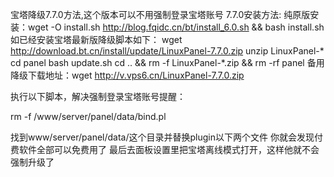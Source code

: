 宝塔降级7.7.0方法,这个版本可以不用强制登录宝塔账号
7.7.0安装方法:
纯原版安装：wget -O install.sh http://blog.fqidc.cn/bt/install_6.0.sh && bash install.sh
如已经安装宝塔最新版降级脚本如下：
wget http://download.bt.cn/install/update/LinuxPanel-7.7.0.zip
unzip LinuxPanel-*
cd panel
bash update.sh
cd .. && rm -f LinuxPanel-*.zip && rm -rf panel
备用降级下载地址：wget http://v.vps6.cn/LinuxPanel-7.7.0.zip

执行以下脚本，解决强制登录宝塔账号提醒：

rm -f /www/server/panel/data/bind.pl

找到www/server/panel/data/这个目录并替换plugin以下两个文件
你就会发现付费软件全部可以免费用了
最后去面板设置里把宝塔离线模式打开，这样他就不会强制升级了
